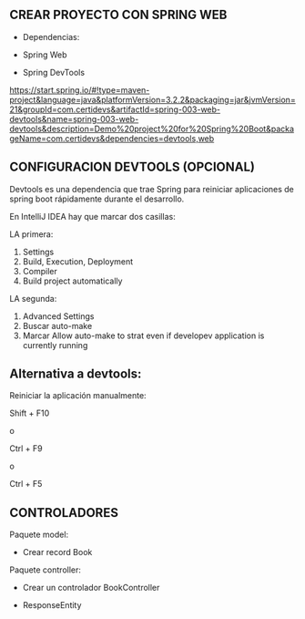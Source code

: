 
## CREAR PROYECTO CON SPRING WEB

* Dependencias:

* Spring Web
* Spring DevTools

https://start.spring.io/#!type=maven-project&language=java&platformVersion=3.2.2&packaging=jar&jvmVersion=21&groupId=com.certidevs&artifactId=spring-003-web-devtools&name=spring-003-web-devtools&description=Demo%20project%20for%20Spring%20Boot&packageName=com.certidevs&dependencies=devtools,web

## CONFIGURACION DEVTOOLS (OPCIONAL)

Devtools es una dependencia que trae Spring para reiniciar aplicaciones de spring boot rápidamente durante el desarrollo.

En IntelliJ IDEA hay que marcar dos casillas:

LA primera:
1. Settings
2. Build, Execution, Deployment
3. Compiler
4. Build project automatically

LA segunda:

1. Advanced Settings
2. Buscar auto-make
3. Marcar Allow auto-make to strat even if developev application is currently running

## Alternativa a devtools:

Reiniciar la aplicación manualmente: 

Shift + F10

o 

Ctrl + F9

o

Ctrl + F5

## CONTROLADORES

Paquete model:
* Crear record Book

Paquete controller:
* Crear un controlador BookController

* ResponseEntity